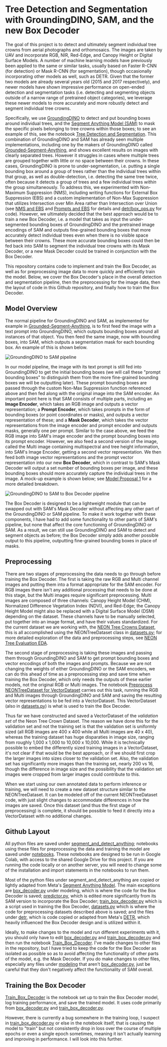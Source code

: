 # Tree Detection and Segmentation with GroundingDINO, SAM, and the new Box Decoder

The goal of this project is to detect and ultimately segment individual tree crowns from aerial photographs and orthomosaics. The images are taken by UAV and incorporate RGB, NIR, Red-Edge, and Canopy Height or Digital Surface Models. A number of machine learning models have previously been applied to the same or similar tasks, usually based on Faster R-CNN (for detection) or Mask R-CNN (for segmentation), though occasionally incorporating other models as well, such as DETR. Given that the former two models are already several years old (2015 and 2017 respectively), and newer models have shown impressive performance on open-ended detection and segmentation tasks (i.e. detecting and segmenting objects outside of a narrow range of pretrained object categories), we leverage these newer models to more accurately and more robustly detect and segment individual tree crowns.

Specifically, we use [GroundingDINO](https://github.com/IDEA-Research/GroundingDINO/tree/main) to detect and put bounding boxes around individual trees, and the [Segment Anything Model (SAM)](https://github.com/facebookresearch/segment-anything) to mask the specific pixels belonging to tree crowns within those boxes; to see an example of this, see the notebook [Tree Detection and Segmentation](notebooks/Tree_Detection_and_Segmentation.ipynb). This combination of GroundingDINO and SAM has already seen multiple implementations, including one by the makers of GroundingDINO called [Grounded-Segment-Anything](https://github.com/IDEA-Research/Grounded-Segment-Anything), and shows excellent results on images with clearly separated trees. However it struggles in cases where multiple trees are grouped together with little or no space between their crowns. In these cases, GroundingDINO is prone to under-segmentation, i.e. putting a single bounding box around a group of trees rather than the individual trees within that group, as well as double-detection, i.e. detecting the same tree twice, often because it detects a group of trees and a few individual trees *within* the group simultaneously. To address this, we experimented with Non-Maximum Suppression (NMS), including writing functions for External Box Suppression (EBS) and a custom implementation of Non-Max Suppression that utilizes Intersection over Min Area rather than Intersection over Union (see [NMS and EBS](https://docs.google.com/presentation/d/1MKD7o1lxCkg272NVEtsso0dv3CMKrIDP/edit?usp=sharing&ouid=103520186967708146905&rtpof=true&sd=true) and [Prompts and EBS](https://docs.google.com/presentation/d/13fuTBz2kqANTSwQdUlyqK3wtdfvNmBha/edit?usp=sharing&ouid=103520186967708146905&rtpof=true&sd=true) for details and [detr/box_ops.py](segment_and_detect_anything/detr/box_ops.py) for code). However, we ultimately decided that the best approach would be to train a new Box Decoder, i.e. a model that takes as input the under-segmented bounding boxes of GroundingDINO and the pretrained image encodings of SAM and outputs fine-grained bounding boxes that more accurately detect individual trees even when there is no visible space between their crowns. These more accurate bounding boxes could then be fed back into SAM to segment the individual tree crowns with its Mask Decoder, or a new Mask Decoder could be trained in conjunction with the Box Decoder.

This repository contains code to implement and train the Box Decoder, as well as for preprocessing image data to more quickly and efficiently train the model. Below, we cover the Box Decoder's place in the overall detection and segmentation pipeline, then the preprocessing for the image data, then the layout of code in this Github repository, and finally how to train the Box Decoder.

## Model Overview
The normal pipeline for GroundingDINO and SAM, as implemented for example in [Grounded-Segment-Anything](https://github.com/IDEA-Research/Grounded-Segment-Anything), is to first feed the image with a text prompt into GroundingDINO, which outputs bounding boxes around all instances of that object. You then feed the same image, now with bounding boxes, into SAM, which outputs a segmentation mask for each bounding box. An example of this is shown below.

![GroundingDINO to SAM pipeline](assets/GD_to_SAM.png)

In our model pipeline, the image with its text prompt is still fed into GroundingDINO to get the initial bounding boxes (we will call these "prompt bounding boxes" to distinguish them from the more fine-grained bounding boxes we will be outputting later). These prompt bounding boxes are passed through the custom Non-Max Suppression function referenced above and then fed along with the original image into the SAM encoder. An important point here is that SAM consists of multiple parts, including an **Image Encoder**, which takes an RGB image and outputs a vector representation; a **Prompt Encoder**, which takes prompts in the form of bounding boxes (or point coordinates or masks), and outputs a vector representation of these; and a **Mask Decoder**, which takes the vector representations from the image encoder and prompt encoder and outputs masks, generally one per prompt. Similar to the case above, we feed the RGB image into SAM's image encoder and the prompt bounding boxes into its prompt encoder. However, we also feed a second version of the image, called the Multi image containing multispectral and tree height information, into SAM's Image Encoder, getting a second vector representation. We then feed both image vector representations and the prompt vector representation into our new **Box Decoder**, which in contrast to SAM's Mask Decoder will output a set number of bounding boxes per image, and these bounding boxes should more accurately capture the individual trees in the image. A mock-up example is shown below; see [Model Proposal 1](https://docs.google.com/presentation/d/1ZaC3MjfB16ZZQrt1c-6fulWul_qDjzJ2/edit?usp=sharing&ouid=103520186967708146905&rtpof=true&sd=true) for a more detailed breakdown.

![GroundingDINO to SAM to Box Decoder pipeline](assets/GD_to_SAM_to_BoxDecoder.png)

The Box Decoder is designed to be a lightweight module that can be swapped out with SAM's Mask Decoder without affecting any other part of the GroundingDINO or SAM pipeline. To make it work together with these components, I have had to add some functionality to other parts of SAM's pipeline, but none that affect the core functioning of GroundingDINO or SAM. As a result, we can still use GroundingDINO and SAM to detect and segment objects as before; the Box Decoder simply adds another possible output to this pipeline, outputting fine-grained bounding boxes in place of masks.

## Preprocessing
There are two stages of preprocessing the data needs to go through before training the Box Decoder. The first is taking the raw RGB and Multi channel images and putting them into a format appropriate for the SAM encoder. For RGB images there isn't any additional processing that needs to be done at this stage, but the Multi images require significant preprocessing. Multi images are composed of three channels: Canopy Height Model (CHM), Normalized Difference Vegetation Index (NDVI), and Red-Edge; the Canopy Height Model might also be replaced with a Digital Surface Model (DSM) depending on the dataset. These channels have to be manually selected, put together into an image format, and have their values standardized. For the current dataset we are working with, the [NEON Tree Crowns Dataset](https://github.com/weecology/NeonTreeEvaluation), this is all accomplished using the NEONTreeDataset class in [datasets.py](segment_and_detect_anything/datasets.py); for more detailed exploration of the data and preprocessing steps, see [NEON Tree Evaluation EDA](notebooks/NEON_Tree_Evaluation_EDA.ipynb).

The second stage of preprocessing is taking these images and passing them through GroundingDINO and SAM to get prompt bounding boxes and vector encodings of both the images and prompts. Because we are not changing the weights of either GroundingDINO or the SAM encoders, we can do this ahead of time as a preprocessing step and save time when training the Box Decoder, which only needs the outputs of these earlier models, not the original RGB or Multi images. The notebook [Preprocess NEONTreeDataset for VectorDataset](notebooks/Preprocess_NEONTreeDataset_for_VectorDataset.ipynb) carries out this task, running the RGB and Multi images through GroundingDINO and SAM and saving the resulting vector representations to be fed into a VectorDataset. This VectorDataset (also in [datasets.py](segment_and_detect_anything/datasets.py)) is what is used to train the Box Decoder.

Thus far we have constructed and saved a VectorDataset of the *validation set* of the Neon Tree Crown Dataset. The reason we have done this for the validation set and not the training set is that the validation set is uniformly sized (all RGB images are 400 x 400 while all Multi images are 40 x 40), whereas the training dataset has huge disparaties in image size, ranging from roughly 1,000 x 1,000 to 10,000 x 10,000. While it is technically possible to embed the differently sized training images in a VectorDataset, it's not clear if that would be the best approach, or if we should first crop the larger images into sizes closer to the validation set. Also, the validation set has significantly more images than the training set, nearly 200 vs 16, though the difference in image size and the possibility that the validation set images were cropped from larger images could contribute to this.

When we start using our own annotated data to perform inference or training, we will need to create a new dataset structure similar to the NEONTreeDataset. It can be modeled off of the current NEONTreeDataset code, with just slight changes to accommodate differences in how the images are saved. Once this dataset (and thus the first stage of preprocessing) is complete, it should be possible to feed it directly into a VectorDataset with no additional changes.

## Github Layout
All python files are saved under [segment_and_detect_anything](segment_and_detect_anything); notebooks using these files for preprocessing the data and training the model are saved under [notebooks](notebooks). These notebooks are designed to be run in Google Colab, with access to the shared Google Drive for this project. If you are running the code locally or on another server, you will need to change some of the installation and import statements in the notebooks to run them.

Most of the python files under segment_and_detect_anything are copied or lightly adapted from Meta's [Segment Anything Model](https://github.com/facebookresearch/segment-anything). The main exceptions are [box_decoder.py](segment_and_detect_anything/modeling/box_decoder.py) under modeling, which is where the code for the Box Decoder is saved; [predictor.py](segment_and_detect_anything/predictor.py), which is edited more significantly from its SAM version to incorporate the Box Decoder; [train_box_decoder.py](segment_and_detect_anything/train_box_decoder.py) which is a script used in training the Box Decoder, [datasets.py](segment_and_detect_anything/datasets.py) which is where the code for preprocessing datasets described above is saved; and the files under [detr](segment_and_detect_anything/detr), which is code copied or adapted from Meta's [DETR](https://github.com/facebookresearch/detr), which heavily influenced the Box Decoder design and is utilized within it.

Ideally, to make changes to the model and run different experiments with it, you should only have to edit [box_decoder.py](segment_and_detect_anything/modeling/box_decoder.py) and [train_box_decoder.py](segment_and_detect_anything/train_box_decoder.py) and then run the notebook [Train_Box_Decoder](notebooks/Train_Box_Decoder.ipynb). I've made changes to other files in the repository, but I have tried to keep the code for the Box Decoder as isolated as possible so as to avoid affecting the functionality of other parts of the model, e.g. the Mask Decoder. If you do make changes to other files, especially any files under [modeling](segment_and_detect_anything/modeling) that aren't [box_decoder.py](segment_and_detect_anything/modeling/box_decoder.py), just be careful that they don't negatively affect the functionality of SAM overall.

## Training the Box Decoder
[Train_Box_Decoder](notebooks/Train_Box_Decoder.ipynb) is the notebook set up to train the Box Decoder model, log training performance, and save the trained model. It uses code primarily from [box_decoder.py](segment_and_detect_anything/modeling/box_decoder.py) and [train_box_decoder.py](segment_and_detect_anything/train_box_decoder.py).

However, there is currently a bug somewhere in the training loop, I suspect in [train_box_decoder.py](segment_and_detect_anything/train_box_decoder.py) or else in the notebook itself, that is causing the model to "train" but not consistently drop in loss over the course of multiple epochs or even a single epoch sometimes, meaning it isn't actually learning and improving in performance. I will look into this further.